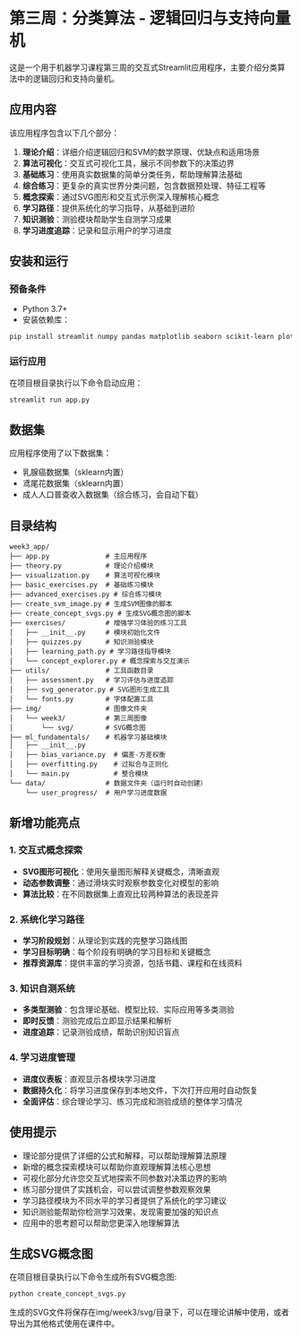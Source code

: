 # 第三周：分类算法 - 逻辑回归与支持向量机

这是一个用于机器学习课程第三周的交互式Streamlit应用程序，主要介绍分类算法中的逻辑回归和支持向量机。

## 应用内容

该应用程序包含以下几个部分：

1. **理论介绍**：详细介绍逻辑回归和SVM的数学原理、优缺点和适用场景
2. **算法可视化**：交互式可视化工具，展示不同参数下的决策边界
3. **基础练习**：使用真实数据集的简单分类任务，帮助理解算法基础
4. **综合练习**：更复杂的真实世界分类问题，包含数据预处理、特征工程等
5. **概念探索**：通过SVG图形和交互式示例深入理解核心概念
6. **学习路径**：提供系统化的学习指导，从基础到进阶
7. **知识测验**：测验模块帮助学生自测学习成果
8. **学习进度追踪**：记录和显示用户的学习进度

## 安装和运行

### 预备条件

- Python 3.7+
- 安装依赖库：

```bash
pip install streamlit numpy pandas matplotlib seaborn scikit-learn plotly
```

### 运行应用

在项目根目录执行以下命令启动应用：

```bash
streamlit run app.py
```

## 数据集

应用程序使用了以下数据集：

- 乳腺癌数据集（sklearn内置）
- 鸢尾花数据集（sklearn内置）
- 成人人口普查收入数据集（综合练习，会自动下载）

## 目录结构

```
week3_app/
├── app.py              # 主应用程序
├── theory.py           # 理论介绍模块
├── visualization.py    # 算法可视化模块
├── basic_exercises.py  # 基础练习模块
├── advanced_exercises.py # 综合练习模块
├── create_svm_image.py # 生成SVM图像的脚本
├── create_concept_svgs.py # 生成SVG概念图的脚本
├── exercises/          # 增强学习体验的练习工具
│   ├── __init__.py     # 模块初始化文件
│   ├── quizzes.py      # 知识测验模块
│   ├── learning_path.py # 学习路径指导模块
│   └── concept_explorer.py # 概念探索与交互演示
├── utils/              # 工具函数目录
│   ├── assessment.py   # 学习评估与进度追踪
│   ├── svg_generator.py # SVG图形生成工具  
│   └── fonts.py        # 字体配置工具
├── img/                # 图像文件夹
│   └── week3/          # 第三周图像
│       └── svg/        # SVG概念图
├── ml_fundamentals/    # 机器学习基础模块
│   ├── __init__.py
│   ├── bias_variance.py  # 偏差-方差权衡
│   ├── overfitting.py    # 过拟合与正则化
│   └── main.py           # 整合模块
└── data/               # 数据文件夹（运行时自动创建）
    └── user_progress/  # 用户学习进度数据
```

## 新增功能亮点

### 1. 交互式概念探索

- **SVG图形可视化**：使用矢量图形解释关键概念，清晰直观
- **动态参数调整**：通过滑块实时观察参数变化对模型的影响
- **算法比较**：在不同数据集上直观比较两种算法的表现差异

### 2. 系统化学习路径

- **学习阶段规划**：从理论到实践的完整学习路线图
- **学习目标明确**：每个阶段有明确的学习目标和关键概念
- **推荐资源库**：提供丰富的学习资源，包括书籍、课程和在线资料

### 3. 知识自测系统

- **多类型测验**：包含理论基础、模型比较、实际应用等多类测验
- **即时反馈**：测验完成后立即显示结果和解析
- **进度追踪**：记录测验成绩，帮助识别知识盲点

### 4. 学习进度管理

- **进度仪表板**：直观显示各模块学习进度
- **数据持久化**：将学习进度保存到本地文件，下次打开应用时自动恢复
- **全面评估**：综合理论学习、练习完成和测验成绩的整体学习情况

## 使用提示

- 理论部分提供了详细的公式和解释，可以帮助理解算法原理
- 新增的概念探索模块可以帮助你直观理解算法核心思想
- 可视化部分允许您交互式地探索不同参数对决策边界的影响
- 练习部分提供了实践机会，可以尝试调整参数观察效果
- 学习路径模块为不同水平的学习者提供了系统化的学习建议
- 知识测验能帮助你检测学习效果，发现需要加强的知识点
- 应用中的思考题可以帮助您更深入地理解算法

## 生成SVG概念图

在项目根目录执行以下命令生成所有SVG概念图:

```bash
python create_concept_svgs.py
```

生成的SVG文件将保存在img/week3/svg/目录下，可以在理论讲解中使用，或者导出为其他格式使用在课件中。 